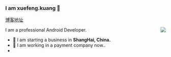 ### I am xuefeng.kuang 👋
[博客地址](https://blog.csdn.net/qq_15345551)

<img align="right" src="https://github-readme-stats-one-bice.vercel.app/api?username=kuangxuefeng&show_icons=true&include_all_commits=true&count_private=true&role=OWNER,ORGANIZATION_MEMBER,COLLABORATOR" />

I am a professional Android Developer.

- 🔭 I am starting a business in <b>ShangHai, China.</b>
- 🌱 I am working in a payment company now..
- 
<!--
**kuangxuefeng/kuangxuefeng** is a ✨ _special_ ✨ repository because its `README.md` (this file) appears on your GitHub profile.

Here are some ideas to get you started:

- 🔭 I’m currently working on ...
- 🌱 I’m currently learning ...
- 👯 I’m looking to collaborate on ...
- 🤔 I’m looking for help with ...
- 💬 Ask me about ...
- 📫 How to reach me: ...
- 😄 Pronouns: ...
- ⚡ Fun fact: ...
-->
